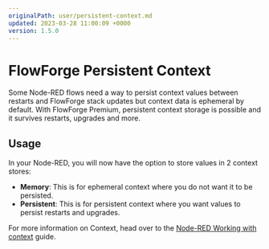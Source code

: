 ```yaml
---
originalPath: user/persistent-context.md
updated: 2023-03-28 11:00:09 +0000
version: 1.5.0
---
```

# FlowForge Persistent Context

Some Node-RED flows need a way to persist context values between restarts and FlowForge stack 
updates but context data is ephemeral by default. With FlowForge Premium, persistent context 
storage is possible and it survives restarts, upgrades and more.

## Usage

In your Node-RED, you will now have the option to store values in 2 context stores:
* **Memory**: This is for ephemeral context where you do not want it to be persisted.
* **Persistent**: This is for persistent context where you want values to persist restarts and upgrades.

For more information on Context, head over to the [Node-RED Working with context](https://nodered.org/docs/user-guide/context) guide.
